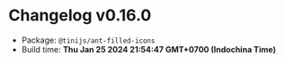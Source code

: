 # Changelog v0.16.0

- Package: `@tinijs/ant-filled-icons`
- Build time: **Thu Jan 25 2024 21:54:47 GMT+0700 (Indochina Time)**


